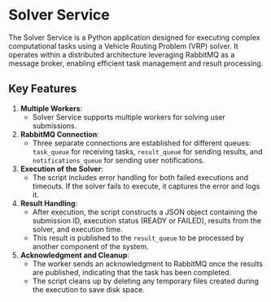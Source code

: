 # Solver Service

The Solver Service is a Python application designed for executing complex computational tasks using a Vehicle Routing Problem (VRP) solver. It operates within a distributed architecture leveraging RabbitMQ as a message broker, enabling efficient task management and result processing.

## Key Features
1. **Multiple Workers**:
	- Solver Service supports multiple workers for solving user submissions.
2.  **RabbitMQ Connection**:    
    -   Three separate connections are established for different queues: `task_queue` for receiving tasks, `result_queue` for sending results, and `notifications_queue` for sending user notifications.
3.  **Execution of the Solver**:
    -   The script includes error handling for both failed executions and timeouts. If the solver fails to execute, it captures the error and logs it.
4.  **Result Handling**: 
    -   After execution, the script constructs a JSON object containing the submission ID, execution status (READY or FAILED), results from the solver, and execution time.
    -   This result is published to the `result_queue` to be processed by another component of the system.
8.  **Acknowledgment and Cleanup**:
    -   The worker sends an acknowledgment to RabbitMQ once the results are published, indicating that the task has been completed.
    -   The script cleans up by deleting any temporary files created during the execution to save disk space.